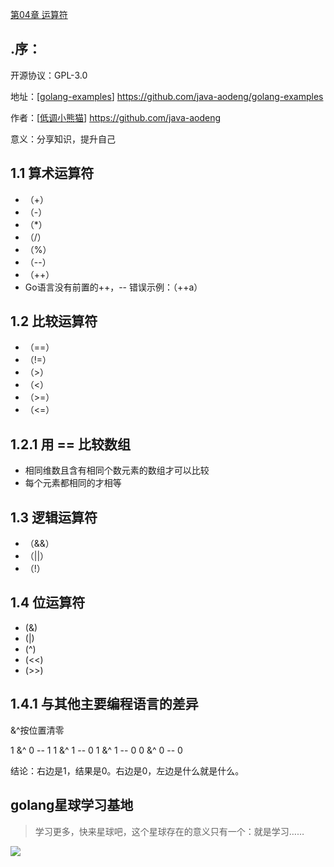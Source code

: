 <a href="https://github.com/java-aodeng/golang-examples">第04章 运算符</a>

## .序：
开源协议：GPL-3.0

地址：[<a href="https://github.com/java-aodeng/golang-examples">golang-examples</a>] https://github.com/java-aodeng/golang-examples

作者：[<a href="https://github.com/java-aodeng">低调小熊猫</a>] https://github.com/java-aodeng

意义：分享知识，提升自己

## 1.1 算术运算符
- （+）
- （-）
- （*）
- （/）
- （%）
- （--）
- （++）
- Go语言没有前置的++，-- 错误示例：（++a）

## 1.2 比较运算符
- （==）
- （!=）
- （>）
- （<）
- （>=）
- （<=）

## 1.2.1 用 == 比较数组
- 相同维数且含有相同个数元素的数组才可以比较
- 每个元素都相同的才相等

## 1.3 逻辑运算符
- （&&）
- （||）
- （!）

## 1.4 位运算符
- (&)
- (|)
- (^)
- (<<)
- (>>)

## 1.4.1 与其他主要编程语言的差异

&^按位置清零

1 &^ 0 -- 1
1 &^ 1 -- 0
1 &^ 1 -- 0
0 &^ 0 -- 0

结论：右边是1，结果是0。右边是0，左边是什么就是什么。

## golang星球学习基地
> 学习更多，快来星球吧，这个星球存在的意义只有一个：就是学习……

![](https://i.loli.net/2019/06/13/5d01b9fbec81470229.png)
 